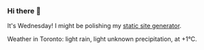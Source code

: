 ### Hi there :wave:

It's Wednesday! I might be polishing my [static site generator](https://github.com/bewuethr/pandoc-bash-blog).

Weather in Toronto: light rain, light unknown precipitation, at +1°C.
